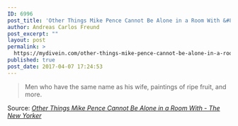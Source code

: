 ```yaml
---
ID: 6996
post_title: 'Other Things Mike Pence Cannot Be Alone in a Room With &#8211; The New Yorker'
author: Andreas Carlos Freund
post_excerpt: ""
layout: post
permalink: >
  https://mydivein.com/other-things-mike-pence-cannot-be-alone-in-a-room-with-the-new-yorker/
published: true
post_date: 2017-04-07 17:24:53
---
```

<blockquote><a href="http://www.newyorker.com/humor/daily-shouts/other-things-mike-pence-cannot-be-alone-in-a-room-with"><img class="alignnone size-full" src="https://mydivein.com/wp-content/uploads/2017/04/Kuperberg-Other-Things-Mike-Pence-Cannot-Be-Alone-in-a-Room-With-1200x630-1491405213.jpg" alt="" /></a>Men who have the same name as his wife, paintings of ripe fruit, and more.</blockquote>
Source: <em><a href="http://www.newyorker.com/humor/daily-shouts/other-things-mike-pence-cannot-be-alone-in-a-room-with">Other Things Mike Pence Cannot Be Alone in a Room With - The New Yorker</a></em>